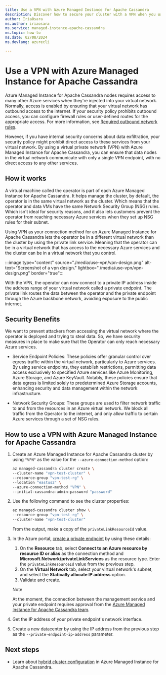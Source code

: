 ```yaml
---
title: Use a VPN with Azure Managed Instance for Apache Cassandra
description: Discover how to secure your cluster with a VPN when you use Azure Managed Instance for Apache Cassandra.
author: IriaOsara
ms.author: iriaosara
ms.service: managed-instance-apache-cassandra
ms.topic: how-to
ms.date: 02/08/2024
ms.devlang: azurecli

---
```

# Use a VPN with Azure Managed Instance for Apache Cassandra

Azure Managed Instance for Apache Cassandra nodes requires access to many other Azure services when they're injected into your virtual network. Normally, access is enabled by ensuring that your virtual network has outbound access to the internet. If your security policy prohibits outbound access, you can configure firewall rules or user-defined routes for the appropriate access. For more information, see [Required outbound network rules](network-rules.md).

However, if you have internal security concerns about data exfiltration, your security policy might prohibit direct access to these services from your virtual network. By using a virtual private network (VPN) with Azure Managed Instance for Apache Cassandra, you can ensure that data nodes in the virtual network communicate with only a single VPN endpoint, with no direct access to any other services.

## How it works

A virtual machine called the operator is part of each Azure Managed Instance for Apache Cassandra. It helps manage the cluster, by default, the operator is in the same virtual network as the cluster. Which means that the operator and data VMs have the same Network Security Group (NSG) rules. Which isn't ideal for security reasons, and it also lets customers prevent the operator from reaching necessary Azure services when they set up NSG rules for their subnet. 

Using VPN as your connection method for an Azure Managed Instance for Apache Cassandra lets the operator be in a different virtual network than the cluster by using the private link service. Meaning that the operator can be in a virtual network that has access to the necessary Azure services and the cluster can be in a virtual network that you control.

:::image type="content" source="./media/use-vpn/vpn-design.png" alt-text="Screenshot of a vpn design." lightbox="./media/use-vpn/vpn-design.png" border="true":::

With the VPN, the operator can now connect to a private IP address inside the address range of your virtual network called a private endpoint. The private link routes the data between the operator and the private endpoint through the Azure backbone network, avoiding exposure to the public internet.

## Security Benefits

We want to prevent attackers from accessing the virtual network where the operator is deployed and trying to steal data. So, we have security measures in place to make sure that the Operator can only reach necessary Azure services.

* Service Endpoint Policies: These policies offer granular control over egress traffic within the virtual network, particularly to Azure services. By using service endpoints, they establish restrictions, permitting data access exclusively to specified Azure services like Azure Monitoring, Azure Storage, and Azure KeyVault. Notably, these policies ensure that data egress is limited solely to predetermined Azure Storage accounts, enhancing security and data management within the network infrastructure.

* Network Security Groups: These groups are used to filter network traffic to and from the resources in an Azure virtual network. We block all traffic from the Operator to the internet, and only allow traffic to certain Azure services through a set of NSG rules.

## How to use a VPN with Azure Managed Instance for Apache Cassandra

1. Create an Azure Managed Instance for Apache Cassandra cluster by using `"VPN"` as the value for the `--azure-connection-method` option:

    ```bash
    az managed-cassandra cluster create \
    --cluster-name "vpn-test-cluster" \
    --resource-group "vpn-test-rg" \
    --location "eastus2" \
    --azure-connection-method "VPN" \
    --initial-cassandra-admin-password "password"
    ```

1. Use the following command to see the cluster properties:

    ```bash
    az managed-cassandra cluster show \
    --resource-group "vpn-test-rg" \
    --cluster-name "vpn-test-cluster"
    ```

    From the output, make a copy of the `privateLinkResourceId` value.

1. In the Azure portal, [create a private endpoint](../cosmos-db/how-to-configure-private-endpoints.md) by using these details:
    1. On the **Resource** tab, select **Connect to an Azure resource by resource ID or alias** as the connection method and **Microsoft.Network/privateLinkServices** as the resource type. Enter the `privateLinkResourceId` value from the previous step.
    1. On the **Virtual Network** tab, select your virtual network's subnet, and select the **Statically allocate IP address** option.
    1. Validate and create.

   > [!NOTE]
   > At the moment, the connection between the management service and your private endpoint requires approval from the [Azure Managed Instance for Apache Cassandra team](mailto:cassandra-preview@microsoft.com).

1. Get the IP address of your private endpoint's network interface.

1. Create a new datacenter by using the IP address from the previous step as the `--private-endpoint-ip-address` parameter.

## Next steps

- Learn about [hybrid cluster configuration](configure-hybrid-cluster.md) in Azure Managed Instance for Apache Cassandra.
